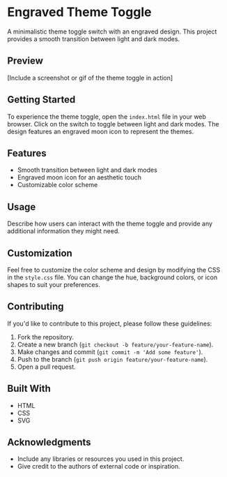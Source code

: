 # Engraved Theme Toggle

A minimalistic theme toggle switch with an engraved design. This project provides a smooth transition between light and dark modes.

## Preview

[Include a screenshot or gif of the theme toggle in action]

## Getting Started

To experience the theme toggle, open the `index.html` file in your web browser. Click on the switch to toggle between light and dark modes. The design features an engraved moon icon to represent the themes.

## Features

- Smooth transition between light and dark modes
- Engraved moon icon for an aesthetic touch
- Customizable color scheme

## Usage

Describe how users can interact with the theme toggle and provide any additional information they might need.

## Customization

Feel free to customize the color scheme and design by modifying the CSS in the `style.css` file. You can change the hue, background colors, or icon shapes to suit your preferences.

## Contributing

If you'd like to contribute to this project, please follow these guidelines:

1. Fork the repository.
2. Create a new branch (`git checkout -b feature/your-feature-name`).
3. Make changes and commit (`git commit -m 'Add some feature'`).
4. Push to the branch (`git push origin feature/your-feature-name`).
5. Open a pull request.

## Built With

- HTML
- CSS
- SVG


## Acknowledgments

- Include any libraries or resources you used in this project.
- Give credit to the authors of external code or inspiration.

